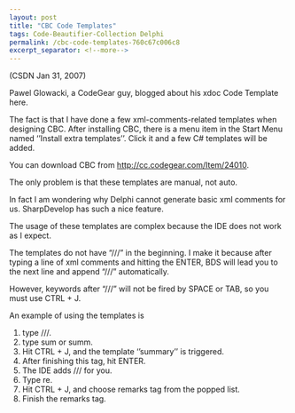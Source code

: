 ```yaml
---
layout: post
title: "CBC Code Templates"
tags: Code-Beautifier-Collection Delphi
permalink: /cbc-code-templates-760c67c006c8
excerpt_separator: <!--more-->
---
```

(CSDN Jan 31, 2007)

Pawel Glowacki, a CodeGear guy, blogged about his xdoc Code Template here.

The fact is that I have done a few xml-comments-related templates when designing CBC. After installing CBC, there is a menu item in the Start Menu named ‘’Install extra templates’’. Click it and a few C# templates will be added.
<!--more-->

You can download CBC from http://cc.codegear.com/Item/24010.

The only problem is that these templates are manual, not auto.

In fact I am wondering why Delphi cannot generate basic xml comments for us. SharpDevelop has such a nice feature.

The usage of these templates are complex because the IDE does not work as I expect.

The templates do not have “///” in the beginning. I make it because after typing a line of xml comments and hitting the ENTER, BDS will lead you to the next line and append “///” automatically.

However, keywords after “///” will not be fired by SPACE or TAB, so you must use CTRL + J.

An example of using the templates is

1. type ///.
1. type sum or summ.
1. Hit CTRL + J, and the template ‘’summary’’ is triggered.
1. After finishing this tag, hit ENTER.
1. The IDE adds /// for you.
1. Type re.
1. Hit CTRL + J, and choose remarks tag from the popped list.
1. Finish the remarks tag.
